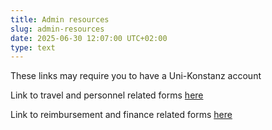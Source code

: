 ```yaml
---
title: Admin resources
slug: admin-resources
date: 2025-06-30 12:07:00 UTC+02:00
type: text
---
```

These links may require you to have a Uni-Konstanz account

Link to travel and personnel related forms [here](https://www.uni-konstanz.de/personalabteilung/vordrucke-merkblaetter-information/reise-und-umzugskosten-gastvortraege/)

Link to reimbursement and finance related forms [here](https://www.uni-konstanz.de/abteilung-finanzen-und-controlling/vordrucke-und-merkblaetter/)
